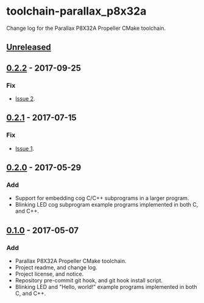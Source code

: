 # toolchain-parallax_p8x32a
Change log for the Parallax P8X32A Propeller CMake toolchain.

## [Unreleased]

## [0.2.2] - 2017-09-25
### Fix
- [Issue 2].

## [0.2.1] - 2017-07-15
### Fix
- [Issue 1].

## [0.2.0] - 2017-05-29
### Add
- Support for embedding cog C/C++ subprograms in a larger program.
- Blinking LED cog subprogram example programs implemented in both C, and C++.

## [0.1.0] - 2017-05-07
### Add
- Parallax P8X32A Propeller CMake toolchain.
- Project readme, and change log.
- Project license, and notice.
- Repository pre-commit git hook, and git hook install script.
- Blinking LED and "Hello, world!" example programs implemented in both C, and C++.

[Unreleased]: https://github.com/apcountryman/toolchain-parallax_p8x32a/compare/master...develop
[0.2.2]:      https://github.com/apcountryman/toolchain-parallax_p8x32a/compare/0.2.1...0.2.2
[0.2.1]:      https://github.com/apcountryman/toolchain-parallax_p8x32a/compare/0.2.0...0.2.1
[0.2.0]:      https://github.com/apcountryman/toolchain-parallax_p8x32a/compare/0.1.0...0.2.0
[0.1.0]:      https://github.com/apcountryman/toolchain-parallax_p8x32a/compare/0f79f8ddcb6869fd5e19dfe3b32f22881a066d03...0.1.0
[Issue 1]:    https://github.com/apcountryman/toolchain-parallax_p8x32a/issues/1
[Issue 2]:    https://github.com/apcountryman/toolchain-parallax_p8x32a/issues/2
